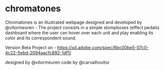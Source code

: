 # chromatones

Chromatones is an illustrated webpage designed and developed by @vitormeuren - The project consists in a simple stompboxes (effect pedals) dashboard where the user can hover over each unit and play enabling its color and its correspondent sound.


Version Beta Project on -  https://xd.adobe.com/spec/6bc00be5-07c0-4c22-5ebd-2094aacfc892-1df1/

designed by @vitormeuren
code by @carvalhovitor
